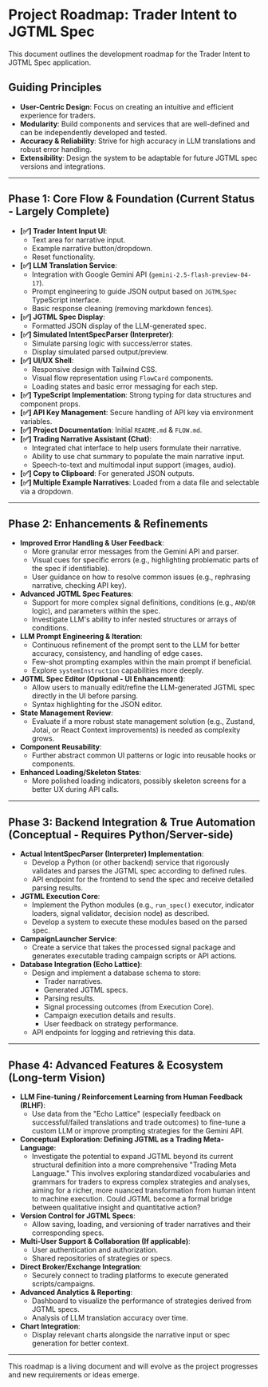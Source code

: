 
# Project Roadmap: Trader Intent to JGTML Spec

This document outlines the development roadmap for the Trader Intent to JGTML Spec application.

## Guiding Principles

*   **User-Centric Design**: Focus on creating an intuitive and efficient experience for traders.
*   **Modularity**: Build components and services that are well-defined and can be independently developed and tested.
*   **Accuracy & Reliability**: Strive for high accuracy in LLM translations and robust error handling.
*   **Extensibility**: Design the system to be adaptable for future JGTML spec versions and integrations.

---

## Phase 1: Core Flow & Foundation (Current Status - Largely Complete)

*   **[✅] Trader Intent Input UI**:
    *   Text area for narrative input.
    *   Example narrative button/dropdown.
    *   Reset functionality.
*   **[✅] LLM Translation Service**:
    *   Integration with Google Gemini API (`gemini-2.5-flash-preview-04-17`).
    *   Prompt engineering to guide JSON output based on `JGTMLSpec` TypeScript interface.
    *   Basic response cleaning (removing markdown fences).
*   **[✅] JGTML Spec Display**:
    *   Formatted JSON display of the LLM-generated spec.
*   **[✅] Simulated IntentSpecParser (Interpreter)**:
    *   Simulate parsing logic with success/error states.
    *   Display simulated parsed output/preview.
*   **[✅] UI/UX Shell**:
    *   Responsive design with Tailwind CSS.
    *   Visual flow representation using `FlowCard` components.
    *   Loading states and basic error messaging for each step.
*   **[✅] TypeScript Implementation**: Strong typing for data structures and component props.
*   **[✅] API Key Management**: Secure handling of API key via environment variables.
*   **[✅] Project Documentation**: Initial `README.md` & `FLOW.md`.
*   **[✅] Trading Narrative Assistant (Chat)**:
    *   Integrated chat interface to help users formulate their narrative.
    *   Ability to use chat summary to populate the main narrative input.
    *   Speech-to-text and multimodal input support (images, audio).
*   **[✅] Copy to Clipboard**: For generated JSON outputs.
*   **[✅] Multiple Example Narratives**: Loaded from a data file and selectable via a dropdown.

---

## Phase 2: Enhancements & Refinements

*   **Improved Error Handling & User Feedback**:
    *   More granular error messages from the Gemini API and parser.
    *   Visual cues for specific errors (e.g., highlighting problematic parts of the spec if identifiable).
    *   User guidance on how to resolve common issues (e.g., rephrasing narrative, checking API key).
*   **Advanced JGTML Spec Features**:
    *   Support for more complex signal definitions, conditions (e.g., `AND`/`OR` logic), and parameters within the spec.
    *   Investigate LLM's ability to infer nested structures or arrays of conditions.
*   **LLM Prompt Engineering & Iteration**:
    *   Continuous refinement of the prompt sent to the LLM for better accuracy, consistency, and handling of edge cases.
    *   Few-shot prompting examples within the main prompt if beneficial.
    *   Explore `systemInstruction` capabilities more deeply.
*   **JGTML Spec Editor (Optional - UI Enhancement)**:
    *   Allow users to manually edit/refine the LLM-generated JGTML spec directly in the UI before parsing.
    *   Syntax highlighting for the JSON editor.
*   **State Management Review**:
    *   Evaluate if a more robust state management solution (e.g., Zustand, Jotai, or React Context improvements) is needed as complexity grows.
*   **Component Reusability**:
    *   Further abstract common UI patterns or logic into reusable hooks or components.
*   **Enhanced Loading/Skeleton States**:
    *   More polished loading indicators, possibly skeleton screens for a better UX during API calls.

---

## Phase 3: Backend Integration & True Automation (Conceptual - Requires Python/Server-side)

*   **Actual IntentSpecParser (Interpreter) Implementation**:
    *   Develop a Python (or other backend) service that rigorously validates and parses the JGTML spec according to defined rules.
    *   API endpoint for the frontend to send the spec and receive detailed parsing results.
*   **JGTML Execution Core**:
    *   Implement the Python modules (e.g., `run_spec()` executor, indicator loaders, signal validator, decision node) as described.
    *   Develop a system to execute these modules based on the parsed spec.
*   **CampaignLauncher Service**:
    *   Create a service that takes the processed signal package and generates executable trading campaign scripts or API actions.
*   **Database Integration (Echo Lattice)**:
    *   Design and implement a database schema to store:
        *   Trader narratives.
        *   Generated JGTML specs.
        *   Parsing results.
        *   Signal processing outcomes (from Execution Core).
        *   Campaign execution details and results.
        *   User feedback on strategy performance.
    *   API endpoints for logging and retrieving this data.

---

## Phase 4: Advanced Features & Ecosystem (Long-term Vision)

*   **LLM Fine-tuning / Reinforcement Learning from Human Feedback (RLHF)**:
    *   Use data from the "Echo Lattice" (especially feedback on successful/failed translations and trade outcomes) to fine-tune a custom LLM or improve prompting strategies for the Gemini API.
*   **Conceptual Exploration: Defining JGTML as a Trading Meta-Language**:
    *   Investigate the potential to expand JGTML beyond its current structural definition into a more comprehensive "Trading Meta Language." This involves exploring standardized vocabularies and grammars for traders to express complex strategies and analyses, aiming for a richer, more nuanced transformation from human intent to machine execution. Could JGTML become a formal bridge between qualitative insight and quantitative action?
*   **Version Control for JGTML Specs**:
    *   Allow saving, loading, and versioning of trader narratives and their corresponding specs.
*   **Multi-User Support & Collaboration (If applicable)**:
    *   User authentication and authorization.
    *   Shared repositories of strategies or specs.
*   **Direct Broker/Exchange Integration**:
    *   Securely connect to trading platforms to execute generated scripts/campaigns.
*   **Advanced Analytics & Reporting**:
    *   Dashboard to visualize the performance of strategies derived from JGTML specs.
    *   Analysis of LLM translation accuracy over time.
*   **Chart Integration**:
    *   Display relevant charts alongside the narrative input or spec generation for better context.

---

This roadmap is a living document and will evolve as the project progresses and new requirements or ideas emerge.

